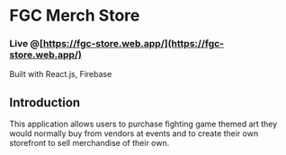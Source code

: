 # FGC Merch Store

### Live @[https://fgc-store.web.app/](https://fgc-store.web.app/)

Built with React.js, Firebase

## Introduction
This application allows users to purchase fighting game themed art they would normally buy from vendors at events and to create their own storefront to sell merchandise of their own.
